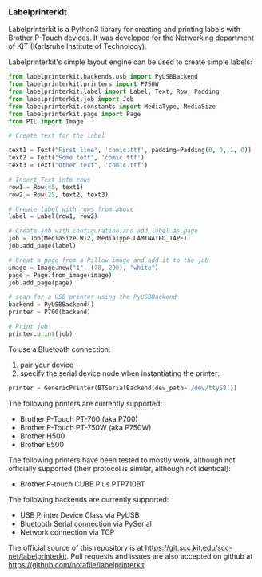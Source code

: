 ### Labelprinterkit

Labelprinterkit is a Python3 library for creating and printing labels with
Brother P-Touch devices. It was developed for the Networking department of
KIT (Karlsruhe Institute of Technology).

Labelprinterkit's simple layout engine can be used to create simple labels:

```python
from labelprinterkit.backends.usb import PyUSBBackend
from labelprinterkit.printers import P750W
from labelprinterkit.label import Label, Text, Row, Padding
from labelprinterkit.job import Job
from labelprinterkit.constants import MediaType, MediaSize
from labelprinterkit.page import Page
from PIL import Image

# Create text for the label

text1 = Text("First line", 'comic.ttf', padding=Padding(0, 0, 1, 0))
text2 = Text("Some text", 'comic.ttf')
text3 = Text("Other text", 'comic.ttf')

# Insert Text into rows
row1 = Row(45, text1)
row2 = Row(25, text2, text3)

# Create label with rows from above
label = Label(row1, row2)

# Create job with configuration and add label as page
job = Job(MediaSize.W12, MediaType.LAMINATED_TAPE)
job.add_page(label)

# Creat a page from a Pillow image and add it to the job
image = Image.new("1", (70, 200), "white")
page = Page.from_image(image)
job.add_page(page)

# scan for a USB printer using the PyUSBBackend
backend = PyUSBBackend()
printer = P700(backend)

# Print job
printer.print(job)
```

To use a Bluetooth connection:
1. pair your device
2. specify the serial device node when instantiating the printer:

```python
printer = GenericPrinter(BTSerialBackend(dev_path='/dev/ttyS8'))
```

The following printers are currently supported:

 * Brother P-Touch PT-700 (aka P700)
 * Brother P-Touch PT-750W (aka P750W)
 * Brother H500
 * Brother E500

The following printers have been tested to mostly work, although not
officially supported (their protocol is similar, although not identical):

* Brother P-touch CUBE Plus PTP710BT

The following backends are currently supported:

 * USB Printer Device Class via PyUSB
 * Bluetooth Serial connection via PySerial
 * Network connection via TCP

The official source of this repository is at https://git.scc.kit.edu/scc-net/labelprinterkit.
Pull requests and issues are also accepted on github at https://github.com/notafile/labelprinterkit.
